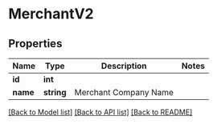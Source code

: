 # MerchantV2

## Properties
Name | Type | Description | Notes
------------ | ------------- | ------------- | -------------
**id** | **int** |  | 
**name** | **string** | Merchant Company Name | 

[[Back to Model list]](../../README.md#documentation-for-models) [[Back to API list]](../../README.md#documentation-for-api-endpoints) [[Back to README]](../../README.md)

